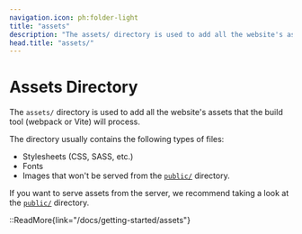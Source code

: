 ```yaml
---
navigation.icon: ph:folder-light
title: "assets"
description: "The assets/ directory is used to add all the website's assets that the build tool will process."
head.title: "assets/"
---
```


# Assets Directory

The `assets/` directory is used to add all the website's assets that the build tool (webpack or Vite) will process.

The directory usually contains the following types of files:

- Stylesheets (CSS, SASS, etc.)
- Fonts
- Images that won't be served from the [`public/`](/docs/guide/directory-structure/public) directory.

If you want to serve assets from the server, we recommend taking a look at the [`public/`](/docs/guide/directory-structure/public) directory.

::ReadMore{link="/docs/getting-started/assets"}
